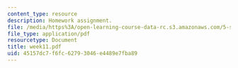 ```yaml
---
content_type: resource
description: Homework assignment.
file: /media/https%3A/open-learning-course-data-rc.s3.amazonaws.com/5-s16-advanced-kitchen-chemistry-spring-2002/45157dc7f6fc62793046e4489e7fba89_week11.pdf
file_type: application/pdf
resourcetype: Document
title: week11.pdf
uid: 45157dc7-f6fc-6279-3046-e4489e7fba89
---
```

